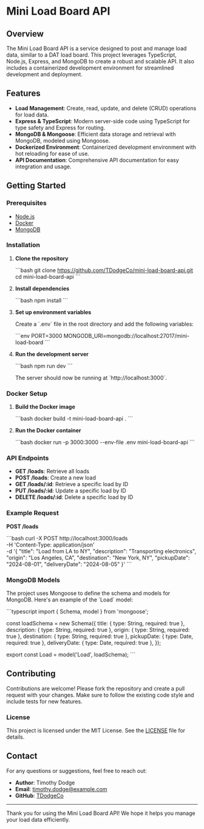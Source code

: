 
# Mini Load Board API

## Overview

The Mini Load Board API is a service designed to post and manage load data, similar to a DAT load board. This project leverages TypeScript, Node.js, Express, and MongoDB to create a robust and scalable API. It also includes a containerized development environment for streamlined development and deployment.

## Features

- **Load Management**: Create, read, update, and delete (CRUD) operations for load data.
- **Express & TypeScript**: Modern server-side code using TypeScript for type safety and Express for routing.
- **MongoDB & Mongoose**: Efficient data storage and retrieval with MongoDB, modeled using Mongoose.
- **Dockerized Environment**: Containerized development environment with hot reloading for ease of use.
- **API Documentation**: Comprehensive API documentation for easy integration and usage.

## Getting Started

### Prerequisites

- [Node.js](https://nodejs.org/en/download/)
- [Docker](https://www.docker.com/get-started)
- [MongoDB](https://www.mongodb.com/try/download/community)

### Installation

1. **Clone the repository**

   \`\`\`bash
   git clone https://github.com/TDodgeCo/mini-load-board-api.git
   cd mini-load-board-api
   \`\`\`

2. **Install dependencies**

   \`\`\`bash
   npm install
   \`\`\`

3. **Set up environment variables**

   Create a \`.env\` file in the root directory and add the following variables:

   \`\`\`env
   PORT=3000
   MONGODB_URI=mongodb://localhost:27017/mini-load-board
   \`\`\`

4. **Run the development server**

   \`\`\`bash
   npm run dev
   \`\`\`

   The server should now be running at \`http://localhost:3000\`.

### Docker Setup

1. **Build the Docker image**

   \`\`\`bash
   docker build -t mini-load-board-api .
   \`\`\`

2. **Run the Docker container**

   \`\`\`bash
   docker run -p 3000:3000 --env-file .env mini-load-board-api
   \`\`\`

### API Endpoints

- **GET /loads**: Retrieve all loads
- **POST /loads**: Create a new load
- **GET /loads/:id**: Retrieve a specific load by ID
- **PUT /loads/:id**: Update a specific load by ID
- **DELETE /loads/:id**: Delete a specific load by ID

### Example Request

**POST /loads**

\`\`\`bash
curl -X POST http://localhost:3000/loads \
-H 'Content-Type: application/json' \
-d '{
  "title": "Load from LA to NY",
  "description": "Transporting electronics",
  "origin": "Los Angeles, CA",
  "destination": "New York, NY",
  "pickupDate": "2024-08-01",
  "deliveryDate": "2024-08-05"
}'
\`\`\`

### MongoDB Models

The project uses Mongoose to define the schema and models for MongoDB. Here's an example of the \`Load\` model:

\`\`\`typescript
import { Schema, model } from 'mongoose';

const loadSchema = new Schema({
  title: { type: String, required: true },
  description: { type: String, required: true },
  origin: { type: String, required: true },
  destination: { type: String, required: true },
  pickupDate: { type: Date, required: true },
  deliveryDate: { type: Date, required: true },
});

export const Load = model('Load', loadSchema);
\`\`\`

## Contributing

Contributions are welcome! Please fork the repository and create a pull request with your changes. Make sure to follow the existing code style and include tests for new features.

### License

This project is licensed under the MIT License. See the [LICENSE](LICENSE) file for details.

## Contact

For any questions or suggestions, feel free to reach out:

- **Author**: Timothy Dodge
- **Email**: [timothy.dodge@example.com](mailto:timothy.dodge@example.com)
- **GitHub**: [TDodgeCo](https://github.com/TDodgeCo)

---

Thank you for using the Mini Load Board API! We hope it helps you manage your load data efficiently.
